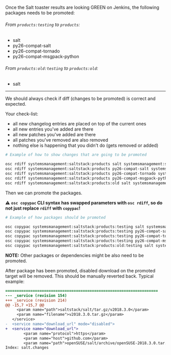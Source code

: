 Once the Salt toaster results are looking GREEN on Jenkins, the following packages needs to be promoted:

###### From `products:testing` to `products`:
  - salt
  - py26-compat-salt
  - py26-compat-tornado
  - py26-compat-msgpack-python

###### From `products:old:testing` to `products:old`:
  - salt

----

We should always check if diff (changes to be promoted) is correct and expected.

Your check-list:

- all new changelog entries are placed on top of the current ones
- all new entries you've added are there
- all new patches you've added are there
- all patches you've removed are also removed
- nothing else is happening that you didn't do (gets removed or added)


```bash
# Example of how to show changes that are going to be promoted

osc rdiff systemsmanagement:saltstack:products salt systemsmanagement:saltstack:products:testing
osc rdiff systemsmanagement:saltstack:products py26-compat-salt systemsmanagement:saltstack:products:testing
osc rdiff systemsmanagement:saltstack:products py26-compat-tornado systemsmanagement:saltstack:products:testing
osc rdiff systemsmanagement:saltstack:products py26-compat-msgpack-python systemsmanagement:saltstack:products:testing
osc rdiff systemsmanagement:saltstack:products:old salt systemsmanagement:saltstack:products:old:testing
```

Then we can promote the packages.

:warning: **`osc copypac` CLI syntax has swapped parameters with `osc rdiff`, so do not just replace `rdiff` with `copypac`!**

```bash
# Example of how packages should be promoted

osc copypac systemsmanagement:saltstack:products:testing salt systemsmanagement:saltstack:products
osc copypac systemsmanagement:saltstack:products:testing py26-compat-salt systemsmanagement:saltstack:products
osc copypac systemsmanagement:saltstack:products:testing py26-compat-tornado systemsmanagement:saltstack:products
osc copypac systemsmanagement:saltstack:products:testing py26-compat-msgpack-python systemsmanagement:saltstack:products
osc copypac systemsmanagement:saltstack:products:old:testing salt systemsmanagement:saltstack:products:old
```

**NOTE:** Other packages or dependencies might be also need to be promoted.


After package has been promoted, disabled download on the promoted target will be removed. This should be manually reverted back. Typical example:

```diff
===================================================================
--- _service (revision 154)
+++ _service (revision 214)
@@ -15,7 +15,7 @@
     <param name="path">saltstack/salt/tar.gz/v2018.3.0</param>
     <param name="filename">v2018.3.0.tar.gz</param>
   </service>
-  <service name="download_url" mode="disabled">
+  <service name="download_url">
        <param name="protocol">https</param>
        <param name="host">github.com</param>
        <param name="path">openSUSE/salt/archive/openSUSE-2018.3.0.tar.gz</param>
Index: salt.changes
```
